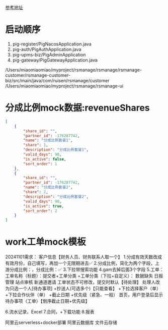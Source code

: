 
[参考地址](https://www.yuque.com/pig4cloud/pig/yhixg0ol9cp4qbb8)

# 启动顺序
1. pig-register/PigNacosApplication.java 
2. pig-auth/PigAuthApplication.java   
3. pig-upms-biz/PigAdminApplication
4. pig-gateway/PigGatewayApplication.java

/Users/miaomiaomiao/myproject/rsmanage/rsmanage/rsmanage-customer/rsmanage-customer-biz/src/main/java/com/ruisen/rsmanage/customer
/Users/miaomiaomiao/myproject/rsmanage/rsmanage-ui

# 分成比例mock数据:revenueShares
```json
[
    {
        "share_id": "",
        "partner_id": -176287742,
        "name": "分成比例套餐1",
        "share": 1,
        "description": "分成比例套餐1",
        "valid_days": 90,
        "is_active": false,
        "sort_order": 1
    },
    {
        "share_id": "",
        "partner_id": -176287742,
        "name": "分成比例套餐2",
        "share": 2,
        "description": "分成比例套餐2",
        "valid_days": 90,
        "is_active": true,
        "sort_order": 2
    }
]
```


# work工单mock模板


20241101需求：
客户信息【财务人员、财务联系人取一个】
1.分成有效天数改成有效月份，自己填写，再加一个无限期进去✅
2.分成比例，简化为两个字段，上游分成比例：，分成比例：✅
3.下拉带搜索功能
4.gam去掉后面3个字段
5.工单：
    工单名称（标题）：提交者+工单分类
    +工单分类（下拉+自定义）：
        数据缺失
        日报管理
        站点审核
        新通道邀请
    工单状态不可修改，提交时默认【待处理】
    处理人改为只选一个人[待办事项]
    +抄送人(可选多个)【只能查看】
    +下拉选择客户（单）
    +下拉合作伙伴（单）
    +截止日期
    +优先级（紧急、一般）
    首页，用户登录后显示待办事项（工单）【倒序截止日期+优先级】

6.流水记录，Excel
7.合同，+下载功能
8.报表

阿里云serverless+docker部署
阿里云数据库
文件云存储